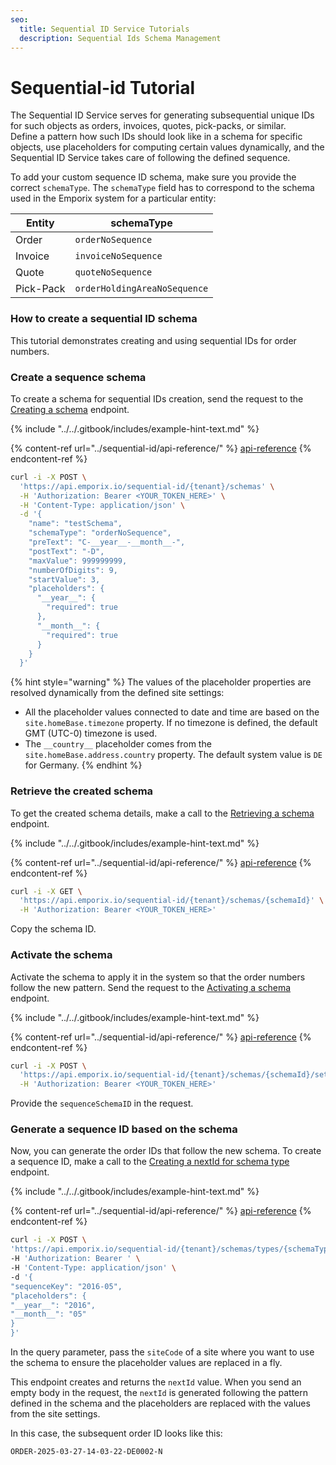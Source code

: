 ```yaml
---
seo:
  title: Sequential ID Service Tutorials
  description: Sequential Ids Schema Management
---
```


# Sequential-id Tutorial

The Sequential ID Service serves for generating subsequential unique IDs for such objects as orders, invoices, quotes, pick-packs, or similar.\
Define a pattern how such IDs should look like in a schema for specific objects, use placeholders for computing certain values dynamically, and the Sequential ID Service takes care of following the defined sequence.

To add your custom sequence ID schema, make sure you provide the correct `schemaType`. The `schemaType` field has to correspond to the schema used in the Emporix system for a particular entity:

| Entity    | schemaType                   |
| --------- | ---------------------------- |
| Order     | `orderNoSequence`            |
| Invoice   | `invoiceNoSequence`          |
| Quote     | `quoteNoSequence`            |
| Pick-Pack | `orderHoldingAreaNoSequence` |

### How to create a sequential ID schema

This tutorial demonstrates creating and using sequential IDs for order numbers.

### Create a sequence schema

To create a schema for sequential IDs creation, send the request to the [Creating a schema](https://emporix.gitbook.io/documentation-portal/api-references/utilities/sequential-id/api-reference/sequential-ids-management#post-sequential-id-tenant-schemas) endpoint.

{% include "../../.gitbook/includes/example-hint-text.md" %}

{% content-ref url="../sequential-id/api-reference/" %}
[api-reference](../sequential-id/api-reference/)
{% endcontent-ref %}

```bash
curl -i -X POST \
  'https://api.emporix.io/sequential-id/{tenant}/schemas' \
  -H 'Authorization: Bearer <YOUR_TOKEN_HERE>' \
  -H 'Content-Type: application/json' \
  -d '{
    "name": "testSchema",
    "schemaType": "orderNoSequence",
    "preText": "C-__year__-__month__-",
    "postText": "-D",
    "maxValue": 999999999,
    "numberOfDigits": 9,
    "startValue": 3,
    "placeholders": {
      "__year__": {
        "required": true
      },
      "__month__": {
        "required": true
      }
    }
  }'
```

{% hint style="warning" %}
The values of the placeholder properties are resolved dynamically from the defined site settings:

* All the placeholder values connected to date and time are based on the `site.homeBase.timezone` property. If no timezone is defined, the default GMT (UTC-0) timezone is used.
* The `__country__` placeholder comes from the `site.homeBase.address.country` property. The default system value is `DE` for Germany.
{% endhint %}

### Retrieve the created schema

To get the created schema details, make a call to the [Retrieving a schema](https://emporix.gitbook.io/documentation-portal/api-references/utilities/sequential-id/api-reference/sequential-ids-management#get-sequential-id-tenant-schemas-schemaid) endpoint.

{% include "../../.gitbook/includes/example-hint-text.md" %}

{% content-ref url="../sequential-id/api-reference/" %}
[api-reference](../sequential-id/api-reference/)
{% endcontent-ref %}

```bash
curl -i -X GET \
  'https://api.emporix.io/sequential-id/{tenant}/schemas/{schemaId}' \
  -H 'Authorization: Bearer <YOUR_TOKEN_HERE>'
```

Copy the schema ID.

### Activate the schema

Activate the schema to apply it in the system so that the order numbers follow the new pattern. Send the request to the [Activating a schema](https://emporix.gitbook.io/documentation-portal/api-references/utilities/sequential-id/api-reference/sequential-ids-management#post-sequential-id-tenant-schemas-schemaid-setactive) endpoint.

{% include "../../.gitbook/includes/example-hint-text.md" %}

{% content-ref url="../sequential-id/api-reference/" %}
[api-reference](../sequential-id/api-reference/)
{% endcontent-ref %}

```bash
curl -i -X POST \
  'https://api.emporix.io/sequential-id/{tenant}/schemas/{schemaId}/setActive' \
  -H 'Authorization: Bearer <YOUR_TOKEN_HERE>'
```

Provide the `sequenceSchemaID` in the request.

### Generate a sequence ID based on the schema

Now, you can generate the order IDs that follow the new schema. To create a sequence ID, make a call to the [Creating a nextId for schema type](https://emporix.gitbook.io/documentation-portal/api-references/utilities/sequential-id/api-reference/sequential-ids-management#post-sequential-id-tenant-schemas-types-schematype-nextid) endpoint.

{% include "../../.gitbook/includes/example-hint-text.md" %}

{% content-ref url="../sequential-id/api-reference/" %}
[api-reference](../sequential-id/api-reference/)
{% endcontent-ref %}

```bash
curl -i -X POST \
'https://api.emporix.io/sequential-id/{tenant}/schemas/types/{schemaType}/nextId?siteCode=string' \
-H 'Authorization: Bearer ' \
-H 'Content-Type: application/json' \
-d '{
"sequenceKey": "2016-05",
"placeholders": {
"__year__": "2016",
"__month__": "05"
}
}'
```

In the query parameter, pass the `siteCode` of a site where you want to use the schema to ensure the placeholder values are replaced in a fly.

This endpoint creates and returns the `nextId` value. When you send an empty body in the request, the `nextId` is generated following the pattern defined in the schema and the placeholders are replaced with the values from the site settings.

In this case, the subsequent order ID looks like this:

```
ORDER-2025-03-27-14-03-22-DE0002-N
```
